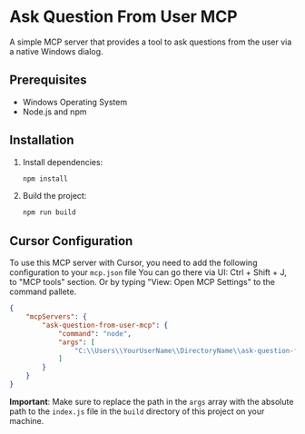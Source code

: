 # Ask Question From User MCP

A simple MCP server that provides a tool to ask questions from the user via a native Windows dialog.

## Prerequisites

-   Windows Operating System
-   Node.js and npm

## Installation

1.  Install dependencies:
    ```bash
    npm install
    ```
2.  Build the project:
    ```bash
    npm run build
    ```

## Cursor Configuration

To use this MCP server with Cursor, you need to add the following configuration to your `mcp.json` file You can go there via UI: Ctrl + Shift + J, to "MCP tools" section. Or by typing "View: Open MCP Settings" to the command pallete.

```json
{
    "mcpServers": {
        "ask-question-from-user-mcp": {
            "command": "node",
            "args": [
                "C:\\Users\\YourUserName\\DirectoryName\\ask-question-from-user-mcp\\build\\index.js"
            ]
        }
    }
}
```

**Important**: Make sure to replace the path in the `args` array with the absolute path to the `index.js` file in the `build` directory of this project on your machine.
